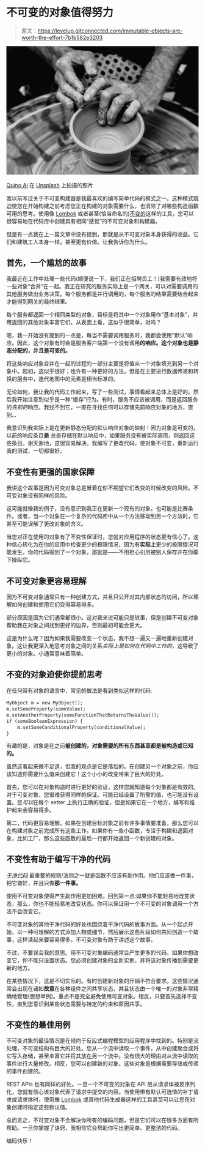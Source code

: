 # 不可变的对象值得努力

> 原文：<https://levelup.gitconnected.com/immutable-objects-are-worth-the-effort-7b1b582e3203>

![](img/7abe115aafd74e35007ab17af465bc43.png)

[Quino Al](https://unsplash.com/@quinoal?utm_source=unsplash&utm_medium=referral&utm_content=creditCopyText) 在 [Unsplash](https://unsplash.com/s/photos/fired-clay?utm_source=unsplash&utm_medium=referral&utm_content=creditCopyText) 上拍摄的照片

我以前写过关于不可变构建器是我最喜欢的编写简单代码的模式之一。这种模式既迫使您在开始构建之前考虑您正在构建的对象需要什么，也消除了对哪些构造函数可用的思考。使用像 [Lombok](https://projectlombok.org/) 或者甚至(恰当命名的)[不变的](https://immutables.github.io/)这样的工具，您可以很容易地在代码库中创建具有相同“感觉”的不可变对象和构建器。

但是有一点我在上一篇文章中没有提到，那就是从不可变对象本身获得的收益。它们和建筑工人本身一样，甚至更有价值。让我告诉你为什么。

## 首先，一个尴尬的故事

我最近在工作中处理一些代码(顺便说一下，我们正在招聘员工！)我需要有效地将一些对象“合并”在一起。我正在研究的服务实际上是一个网关，可以对需要调用的其他服务做出业务决策。每个服务都是并行调用的，每个服务的结果需要结合起来才能得到网关的最终结果。

每个服务都返回一个相同类型的对象，目标是将其中一个对象用作“基本对象”，并用返回的其他对象丰富它们。从表面上看，这似乎很简单，对吗？

嗯，我一开始没有提到的一点是，每当不需要调用服务时，我都会使用“默认”响应。因此，这个对象有时会是服务客户端第一个没有调用**的响应。这个对象也是静态分配的，并且是可变的。**

将这些响应对象合并在一起的过程的一部分主要是将值从一个对象填充到另一个对象中。起初，这似乎很好；也许有一种更好的方法，但是在主要进行数据传递和转换的服务中，迭代地图中的元素是相当标准的。

无论如何，我让我的代码工作起来，写了一些测试，事情看起来总体上是好的。然后我开始注意到似乎是一种“缓存”行为。有时，服务不应该被调用，而是返回服务的*先前的*响应。我找不到它，一直在寻找任何可以存储先前响应对象的地方，直到…

我意识到我实际上是在更新静态分配的默认响应对象的映射！因为对象是可变的，以前的响应条目**是** 总是存储在默认响应中，如果服务没有被实际调用，则返回这些条目。谢天谢地，这很容易解决。我编写了更改代码，使对象不可变，重新运行我的测试，一切都很好。

## 不变性有更强的国家保障

我讲这个故事是因为可变对象总是冒着在你不期望它们改变的时候改变的风险。不可变对象没有同样的风险。

这可能就像我的例子，没有意识到我正在更新一个现有的对象。也可能是比赛条件。或者，当一个对象在一个复杂的代码库中从一个方法移动到另一个方法时，它甚至可能误解了更改对象的含义。

当您对正在使用的对象有了不变性保证时，您就对应用程序的状态更有信心了。这种信心转化为在你的应用中检查更少的极限情况，因为有**实际上**更少的极限情况可能发生。你的代码得到了一个对象，那就是——不用担心引用被别人保存并在你脚下操纵它。

## 不可变对象更容易理解

因为不可变对象通常只有一种创建方式，并且只公开对其内部状态的访问，所以理解如何创建和使用它们变得容易得多。

部分原因是因为它们通常都很小。这对我来说可能只是轶事，但是创建不可变对象帮助我在对象之间找到更好的边界，否则最初可能会更大。

这是为什么呢？因为如果我需要改变一个状态，我不想一遍又一遍地重新创建对象。这让我更深入地思考对象之间的关系*实际上是如何在代码中工作的*，这导致了更小的对象。小通常意味着简单。

## 不变的对象迫使你提前思考

在任何带有对象的语言中，常见的做法是看到类似这样的代码:

```
MyObject m = new MyObject();
m.setSomeProperty(someValue);
m.setAnotherProperty(someFunctionThatReturnsTheValue());
if (someBooleanExpression) {
    m.setSomeConditionalProperty(conditionalValue);
}
```

有趣的是，对象是在之前**被创建的，对象需要的所有东西甚至都是被构造或已知的。**

虽然这看起来微不足道，但我的观点是它是落后的。在创建另一个对象之前，你应该知道你需要什么值来创建它！这个小小的改变带来了巨大的好处。

首先，您可以在对象构造时进行更好的验证，这样您就知道每个对象都是有效的。对于可变对象，您很难获得同样的保证。可能已经设置了所需的值，也可能没有设置。您*可以*在每个 setter 上执行正确的验证，但是如果它在一个地方，编写和维护起来会容易得多。

第二，代码更容易理解。如果在创建目标对象之前有许多事情要准备，那么您可以在构建对象之前完成所有这些工作。如果你有一些小函数，专注于构建和返回对象，比如工厂，那么这些函数的最后一行都开始返回一个新创建的对象。

## 不变性有助于编写干净的代码

[*干净代码*](https://www.amazon.com/Clean-Code-Handbook-Software-Craftsmanship-ebook/dp/B001GSTOAM) 最重要的规则/法则之一就是函数不应该有副作用。他们应该做一件事，把它做好，并且只做**那一件事。**

使用不可变对象使得产生副作用更加困难。回到第一点:如果你不能轻易地改变状态，那么，你也不能轻易地改变状态。你可以保证用一个不可变的对象调用一个方法不会改变它。

不可变对象的其他干净代码的好处也围绕着干净代码的故事方面。从一个起点开始，以一种可理解的方式添加人物或细节，然后展示这些片段如何共同创造一个故事，这样读起来要容易得多。不可变对象有助于讲述这个故事。

不过，不要误会我的意思。用不可变对象编码通常会产生更多的代码。如果你想改变它，你不能只设置状态。您必须创建对象的全新实例，并将该对象传播到需要更新的地方。

在某些情况下，这是不切实际的。有时创建新对象的开销不符合要求。这些情况通常会出现在诸如**故意**在各种组件之间共享状态，并且状态由一个唯一的对象非常精确地管理(想想单例)。重点不是完全避免使用可变对象。相反，只要首先选择不变性，直到您意识到某些状态需要与特定的约束和原因共享。

## 不变性的最佳用例

不可变对象的最佳情况是在倾向于反应式编程模型的应用程序中找到的。特别是流处理，不可变结构有巨大的好处。您从一个流中读取一个事件，从中创建聚合或将它写入存储，甚至丰富它并将其放在另一个流中。没有很大的理由对从流中读取的事件进行大量修改。相反，您可以创建新的对象，这些对象是根据需要存储或传递的事件创建的。

REST APIs 也有同样的好处。一旦一个不可变的对象在 API 层从请求体被反序列化，您就有信心该对象代表了请求中提交的内容。当使用带有默认可选值的补丁请求或请求体时，使用像 [Lombok](https://projectlombok.org/) 或其他代码生成器这样的工具甚至可以让您在对象创建时指定这些默认值。

总而言之，不可变对象不会解决你所有的编码问题，但是它们可以在很多方面有所帮助。一旦你掌握了诀窍，我相信它会帮助你写出更简单、更整洁的代码。

编码快乐！